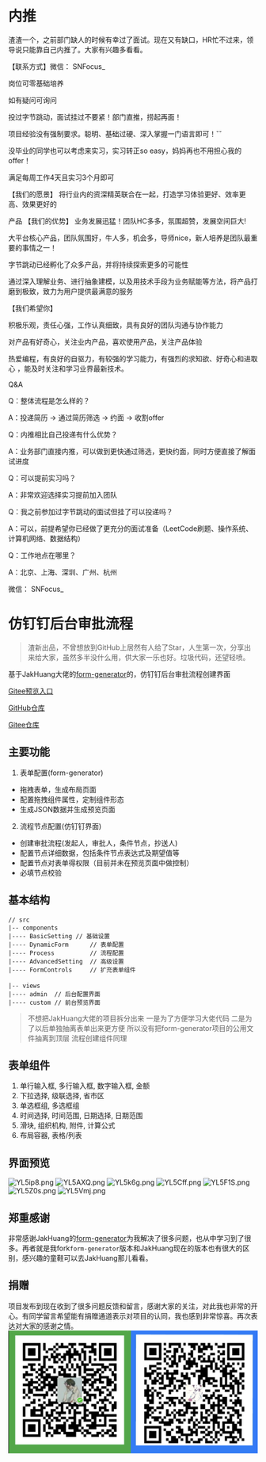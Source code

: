 # 内推
 渣渣一个，之前部门缺人的时候有幸过了面试。现在又有缺口，HR忙不过来，领导说只能靠自己内推了。大家有兴趣多看看。

【联系方式】微信： SNFocus_

岗位可零基础培养

如有疑问可询问

投过字节跳动，面试挂过不要紧！部门直推，捞起再面！

项目经验没有强制要求。聪明、基础过硬、深入掌握一门语言即可！ˇˇ

没毕业的同学也可以考虑来实习，实习转正so easy，妈妈再也不用担心我的offer！

满足每周工作4天且实习3个月即可

【我们的愿景】
将行业内的资深精英联合在一起，打造学习体验更好、效率更高、效果更好的

产品
【我们的优势】
业务发展迅猛！团队HC多多，氛围超赞，发展空间巨大!

大平台核心产品，团队氛围好，牛人多，机会多，导师nice，新人培养是团队最重要的事情之一！

字节跳动已经孵化了众多产品，并将持续探索更多的可能性

通过深入理解业务、进行抽象建模，以及用技术手段为业务赋能等方法，将产品打磨到极致，致力为用户提供最满意的服务

【我们希望你】

积极乐观，责任心强，工作认真细致，具有良好的团队沟通与协作能力

对产品有好奇心，关注业内产品，喜欢使用产品，关注产品体验

热爱编程，有良好的自驱力，有较强的学习能力，有强烈的求知欲、好奇心和进取心 ，能及时关注和学习业界最新技术。

Q&A

Q：整体流程是怎么样的？

A：投递简历 -> 通过简历筛选 -> 约面 -> 收割offer

Q：内推相比自己投递有什么优势？

A：业务部门直接内推，可以做到更快通过筛选，更快约面，同时方便直接了解面试进度

Q：可以提前实习吗？

A：非常欢迎选择实习提前加入团队

Q：我之前参加过字节跳动的面试但挂了可以投递吗？

A：可以，前提希望你已经做了更充分的面试准备（LeetCode刷题、操作系统、计算机网络、数据结构）

Q：工作地点在哪里？

A：北京、上海、深圳、广州、杭州

微信： SNFocus_

# 仿钉钉后台审批流程
> 渣新出品，不曾想放到GitHub上居然有人给了Star，人生第一次，分享出来给大家，虽然多半没什么用，供大家一乐也好。垃圾代码，还望轻喷。

基于JakHuang大佬的[form-generator](https://github.com/JakHuang/form-generator)的，仿钉钉后台审批流程创建界面

[Gitee预览入口](http://soning.gitee.io/approvalflow/)

[GitHub仓库](https://github.com/SNFocus/approvalFlow)

[Gitee仓库](https://gitee.com/soning/approvalFlow)

## 主要功能
1. 表单配置(form-generator)
  - 拖拽表单，生成布局页面
  - 配置拖拽组件属性，定制组件形态
  - 生成JSON数据并生成预览页面
2. 流程节点配置(仿钉钉界面)
  - 创建审批流程(发起人，审批人，条件节点，抄送人)
  - 配置节点详细数据，包括条件节点表达式及期望值等
  - 配置节点对表单得权限（目前并未在预览页面中做控制）
  - 必填节点校验

## 基本结构
```
// src
|-- components
|---- BasicSetting // 基础设置
|---- DynamicForm      // 表单配置
|---- Process          // 流程配置
|---- AdvancedSetting  // 高级设置
|---- FormControls     // 扩充表单组件

|-- views
|---- admin  // 后台配置界面
|---- custom // 前台预览界面
```
> 不想把JakHuang大佬的项目拆分出来 一是为了方便学习大佬代码 二是为了以后单独抽离表单出来更方便 所以没有把form-generator项目的公用文件抽离到顶层 流程创建组件同理

## 表单组件
1. 单行输入框, 多行输入框, 数字输入框, 金额
2. 下拉选择, 级联选择, 省市区
3. 单选框组, 多选框组
4. 时间选择, 时间范围, 日期选择, 日期范围
5. 滑块, 组织机构, 附件, 计算公式
6. 布局容器, 表格/列表

## 界面预览
![YL5ip8.png](https://s1.ax1x.com/2020/05/22/YL5ip8.png)
![YL5AXQ.png](https://s1.ax1x.com/2020/05/22/YL5AXQ.png)
![YL5k6g.png](https://s1.ax1x.com/2020/05/22/YL5k6g.png)
![YL5Cff.png](https://s1.ax1x.com/2020/05/22/YL5Cff.png)
![YL5F1S.png](https://s1.ax1x.com/2020/05/22/YL5F1S.png)
![YL5Z0s.png](https://s1.ax1x.com/2020/05/22/YL5Z0s.png)
![YL5Vmj.png](https://s1.ax1x.com/2020/05/22/YL5Vmj.png)

## 郑重感谢
非常感谢JakHuang的[form-generator](https://github.com/JakHuang/form-generator)为我解决了很多问题，也从中学习到了很多。再者就是我fork`form-generator`版本和JakHuang现在的版本也有很大的区别，感兴趣的童鞋可以去JakHuang那儿看看。

## 捐赠
项目发布到现在收到了很多问题反馈和留言，感谢大家的关注，对此我也非常的开心。有同学留言希望能有捐赠通道表示对项目的认同，我也感到非常惊喜。再次表达对大家的感谢之情。
![DTcMUs.png](./public/pay.png)




